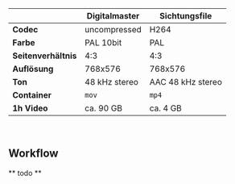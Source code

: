 |                      | **Digitalmaster** | **Sichtungsfile** |
|----------------------|-------------------|-------------------|
| **Codec**            | uncompressed      | H264              |
| **Farbe**            | PAL 10bit         | PAL               |
| **Seitenverhältnis** | 4:3               | 4:3               |
| **Auflösung**        | 768x576           | 768x576           |
| **Ton**              | 48 kHz stereo     | AAC 48 kHz stereo |
| **Container**        | `mov`             | `mp4`             |
| **1h Video**         | ca. 90 GB         | ca. 4 GB          |


&nbsp; 

## Workflow

** todo **